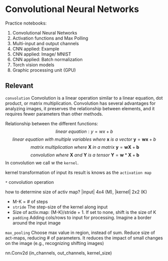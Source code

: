 # Convolutional Neural Networks

Practice notebooks:
  1. Convolutional Neural Networks
  2. Activation functions and Max Polling
  3. Multi-input and output channels
  4. CNN applied: Example
  5. CNN applied: Image/ MNIST
  6. CNN applied: Batch normalization
  7. Torch vision models
  8. Graphic processing unit (GPU)


## Relevant
`convolution` Convolution is a linear operation similar to a linear equation, dot product, or matrix multiplication. Convolution has several advantages for analyzing images, it preserves the relationship between elements, and it requires fewer parameters than other methods.

Relationship between the different functions:
$$linear \ equation :y=wx+b$$
$$linear\ equation\ with\ multiple \ variables \ where \ \mathbf{x} \ is \ a \ vector \ \mathbf{y}=\mathbf{wx}+b$$
$$ \ matrix\ multiplication \ where \ \mathbf{X} \ in \ a \ matrix \ \mathbf{y}=\mathbf{wX}+\mathbf{b} $$
$$\ convolution \ where \ \mathbf{X} \ and \ \mathbf{Y} \ is \ a \ tensor \  \mathbf{Y}=\mathbf{w}*\mathbf{X}+\mathbf{b}$$
In convolution we call w the `kernel`. 


kernel   transformation of input
         its result is knows as the `activation map`

`*`      convolution operation

how to determine size of activ map?
 |input| 4x4 (M), |kernel| 2x2 (K)
- M-K = # of steps
- `stride`  The step-size of the kernel along input
- Size of activ.map: (M-K)/stride + 1. If set to none, shift is the size of K
- `padding` Adding cols/rows to input for processing. Imagine a border around the input image

`max_pooling` Choose max value in region, instead of sum. Reduce size of act-maps, reducing # of parameters. It reduces the impact of small changes on the image  (e.g., recognizing shifting images)

nn.Conv2d (in_channels, out_channels, kernel_size)